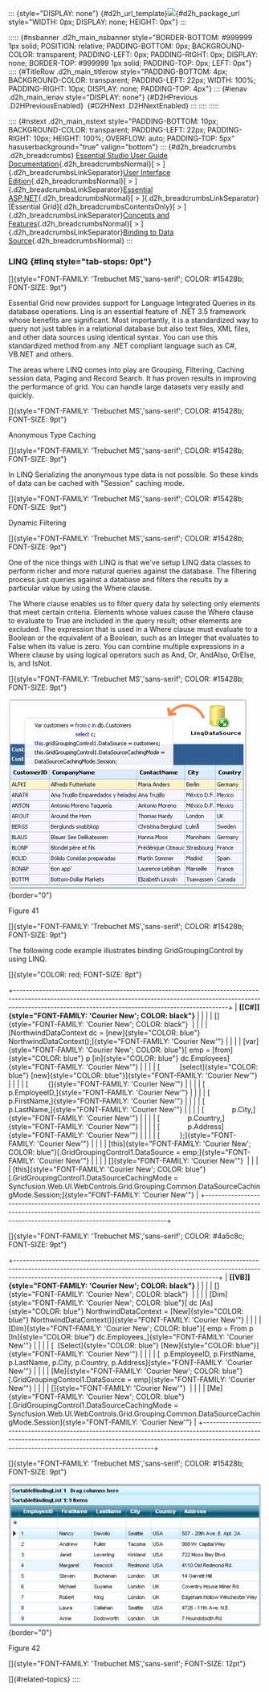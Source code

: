 ::: {style="DISPLAY: none"}
[](ms-xhelp:///?Id=d2h_url_template){#d2h_url_template}![](!package_url!){#d2h_package_url style="WIDTH: 0px; DISPLAY: none; HEIGHT: 0px"}
:::

::::: {#nsbanner .d2h_main_nsbanner style="BORDER-BOTTOM: #999999 1px solid; POSITION: relative; PADDING-BOTTOM: 0px; BACKGROUND-COLOR: transparent; PADDING-LEFT: 0px; PADDING-RIGHT: 0px; DISPLAY: none; BORDER-TOP: #999999 1px solid; PADDING-TOP: 0px; LEFT: 0px"}
:::: {#TitleRow .d2h_main_titlerow style="PADDING-BOTTOM: 4px; BACKGROUND-COLOR: transparent; PADDING-LEFT: 22px; WIDTH: 100%; PADDING-RIGHT: 10px; DISPLAY: none; PADDING-TOP: 4px"}
::: {#ienav .d2h_main_ienav style="DISPLAY: none"}
[](ms-xhelp:///?Id=3642bc60-a161-437c-be33-631af8c31676){#D2HPrevious .D2HPreviousEnabled}  [](ms-xhelp:///?Id=655eb33e-7999-4728-9936-2c769f430e87){#D2HNext .D2HNextEnabled}
:::
::::
:::::

:::: {#nstext .d2h_main_nstext style="PADDING-BOTTOM: 10px; BACKGROUND-COLOR: transparent; PADDING-LEFT: 22px; PADDING-RIGHT: 10px; HEIGHT: 100%; OVERFLOW: auto; PADDING-TOP: 5px" hasuserbackground="true" valign="bottom"}
::: {#d2h_breadcrumbs .d2h_breadcrumbs}
[Essential Studio User Guide Documentation](ms-xhelp:///?Id=12457748-09e3-4d74-a240-8e049cedf030){.d2h_breadcrumbsNormal}[ \> ]{.d2h_breadcrumbsLinkSeparator}[User Interface Edition](ms-xhelp:///?Id=c29296b7-531c-413b-a0ec-488ca1f7f669){.d2h_breadcrumbsNormal}[ \> ]{.d2h_breadcrumbsLinkSeparator}[Essential ASP.NET](ms-xhelp:///?Id=25c35330-c127-4dad-9a92-ed79dc7261a6){.d2h_breadcrumbsNormal}[ \> ]{.d2h_breadcrumbsLinkSeparator}[Essential Grid]{.d2h_breadcrumbsContentsOnly}[ \> ]{.d2h_breadcrumbsLinkSeparator}[Concepts and Features](ms-xhelp:///?Id=9e489974-524d-457c-9881-e458b1321685){.d2h_breadcrumbsNormal}[ \> ]{.d2h_breadcrumbsLinkSeparator}[Binding to Data Source](ms-xhelp:///?Id=9f4948d6-603b-4e92-bbae-433b84625acf){.d2h_breadcrumbsNormal}
:::

### LINQ {#linq style="tab-stops: 0pt"}

[]{style="FONT-FAMILY: 'Trebuchet MS','sans-serif'; COLOR: #15428b; FONT-SIZE: 9pt"} 

Essential Grid now provides support for Language Integrated Queries in its database operations. Linq is an essential feature of .NET 3.5 framework whose benefits are significant. Most importantly, it is a standardized way to query not just tables in a relational database but also text files, XML files, and other data sources using identical syntax. You can use this standardized method from any .NET compliant language such as C#, VB.NET and others.

The areas where LINQ comes into play are Grouping, Filtering, Caching session data, Paging and Record Search. It has proven results in improving the performance of grid. You can handle large datasets very easily and quickly.

[]{style="FONT-FAMILY: 'Trebuchet MS','sans-serif'; COLOR: #15428b; FONT-SIZE: 9pt"} 

Anonymous Type Caching

[]{style="FONT-FAMILY: 'Trebuchet MS','sans-serif'; COLOR: #15428b; FONT-SIZE: 9pt"} 

In LINQ Serializing the anonymous type data is not possible. So these kinds of data can be cached with \"Session\" caching mode.

[]{style="FONT-FAMILY: 'Trebuchet MS','sans-serif'; COLOR: #15428b; FONT-SIZE: 9pt"} 

Dynamic Filtering

[]{style="FONT-FAMILY: 'Trebuchet MS','sans-serif'; COLOR: #15428b; FONT-SIZE: 9pt"} 

One of the nice things with LINQ is that we\'ve setup LINQ data classes to perform richer and more natural queries against the database. The filtering process just queries against a database and filters the results by a particular value by using the Where clause.

The Where clause enables us to filter query data by selecting only elements that meet certain criteria. Elements whose values cause the Where clause to evaluate to True are included in the query result; other elements are excluded. The expression that is used in a Where clause must evaluate to a Boolean or the equivalent of a Boolean, such as an Integer that evaluates to False when its value is zero. You can combine multiple expressions in a Where clause by using logical operators such as And, Or, AndAlso, OrElse, Is, and IsNot.

[]{style="FONT-FAMILY: 'Trebuchet MS','sans-serif'; COLOR: #15428b; FONT-SIZE: 9pt"} 

![](ImagesExt/image68_48.jpg){border="0"}

Figure 41

[]{style="FONT-FAMILY: 'Trebuchet MS','sans-serif'; COLOR: #15428b; FONT-SIZE: 9pt"} 

The following code example illustrates binding GridGroupingControl by using LINQ.

[]{style="COLOR: red; FONT-SIZE: 8pt"} 

+------------------------------------------------------------------------------------------------------------------------------------------------------------------------------------------------------------------------------+
| **[\[C#\]]{style="FONT-FAMILY: 'Courier New'; COLOR: black"}**                                                                                                                                                               |
|                                                                                                                                                                                                                              |
| []{style="FONT-FAMILY: 'Courier New'; COLOR: black"}                                                                                                                                                                         |
|                                                                                                                                                                                                                              |
| [NorthwindDataContext dc = [new]{style="COLOR: blue"} NorthwindDataContext();]{style="FONT-FAMILY: 'Courier New'"}                                                                                                           |
|                                                                                                                                                                                                                              |
| [var]{style="FONT-FAMILY: 'Courier New'; COLOR: blue"}[ emp = [from]{style="COLOR: blue"} p [in]{style="COLOR: blue"} dc.Employees]{style="FONT-FAMILY: 'Courier New'"}                                                      |
|                                                                                                                                                                                                                              |
| [          [select]{style="COLOR: blue"} [new]{style="COLOR: blue"}]{style="FONT-FAMILY: 'Courier New'"}                                                                                                                     |
|                                                                                                                                                                                                                              |
| [          {]{style="FONT-FAMILY: 'Courier New'"}                                                                                                                                                                            |
|                                                                                                                                                                                                                              |
| [              p.EmployeeID,]{style="FONT-FAMILY: 'Courier New'"}                                                                                                                                                            |
|                                                                                                                                                                                                                              |
| [              p.FirstName,]{style="FONT-FAMILY: 'Courier New'"}                                                                                                                                                             |
|                                                                                                                                                                                                                              |
| [              p.LastName,]{style="FONT-FAMILY: 'Courier New'"}                                                                                                                                                              |
|                                                                                                                                                                                                                              |
| [              p.City,]{style="FONT-FAMILY: 'Courier New'"}                                                                                                                                                                  |
|                                                                                                                                                                                                                              |
| [              p.Country,]{style="FONT-FAMILY: 'Courier New'"}                                                                                                                                                               |
|                                                                                                                                                                                                                              |
| [              p.Address]{style="FONT-FAMILY: 'Courier New'"}                                                                                                                                                                |
|                                                                                                                                                                                                                              |
| [          };]{style="FONT-FAMILY: 'Courier New'"}                                                                                                                                                                           |
|                                                                                                                                                                                                                              |
| [this]{style="FONT-FAMILY: 'Courier New'; COLOR: blue"}[.GridGroupingControl1.DataSource = emp;]{style="FONT-FAMILY: 'Courier New'"}                                                                                         |
|                                                                                                                                                                                                                              |
| []{style="FONT-FAMILY: 'Courier New'"}                                                                                                                                                                                       |
|                                                                                                                                                                                                                              |
| [this]{style="FONT-FAMILY: 'Courier New'; COLOR: blue"}[.GridGroupingControl1.DataSourceCachingMode = Syncfusion.Web.UI.WebControls.Grid.Grouping.Common.DataSourceCachingMode.Session;]{style="FONT-FAMILY: 'Courier New'"} |
+------------------------------------------------------------------------------------------------------------------------------------------------------------------------------------------------------------------------------+

[]{style="FONT-FAMILY: 'Trebuchet MS','sans-serif'; COLOR: #4a5c8c; FONT-SIZE: 9pt"} 

+---------------------------------------------------------------------------------------------------------------------------------------------------------------------------------------------------------------------------+
| **[\[VB\]]{style="FONT-FAMILY: 'Courier New'; COLOR: black"}**                                                                                                                                                            |
|                                                                                                                                                                                                                           |
| []{style="FONT-FAMILY: 'Courier New'; COLOR: black"}                                                                                                                                                                      |
|                                                                                                                                                                                                                           |
| [Dim]{style="FONT-FAMILY: 'Courier New'; COLOR: blue"}[ dc [As]{style="COLOR: blue"} NorthwindDataContext = [New]{style="COLOR: blue"} NorthwindDataContext()]{style="FONT-FAMILY: 'Courier New'"}                        |
|                                                                                                                                                                                                                           |
| [Dim]{style="FONT-FAMILY: 'Courier New'; COLOR: blue"}[ emp = From p [In]{style="COLOR: blue"} dc.Employees\_]{style="FONT-FAMILY: 'Courier New'"}                                                                        |
|                                                                                                                                                                                                                           |
| [  [Select]{style="COLOR: blue"} [New]{style="COLOR: blue"}]{style="FONT-FAMILY: 'Courier New'"}                                                                                                                          |
|                                                                                                                                                                                                                           |
| [  p.EmployeeID, p.FirstName, p.LastName, p.City, p.Country, p.Address]{style="FONT-FAMILY: 'Courier New'"}                                                                                                               |
|                                                                                                                                                                                                                           |
| [Me]{style="FONT-FAMILY: 'Courier New'; COLOR: blue"}[.GridGroupingControl1.DataSource = emp]{style="FONT-FAMILY: 'Courier New'"}                                                                                         |
|                                                                                                                                                                                                                           |
| []{style="FONT-FAMILY: 'Courier New'"}                                                                                                                                                                                    |
|                                                                                                                                                                                                                           |
| [Me]{style="FONT-FAMILY: 'Courier New'; COLOR: blue"}[.GridGroupingControl1.DataSourceCachingMode = Syncfusion.Web.UI.WebControls.Grid.Grouping.Common.DataSourceCachingMode.Session]{style="FONT-FAMILY: 'Courier New'"} |
+---------------------------------------------------------------------------------------------------------------------------------------------------------------------------------------------------------------------------+

[]{style="FONT-FAMILY: 'Trebuchet MS','sans-serif'; COLOR: #15428b; FONT-SIZE: 9pt"} 

![](ImagesExt/image68_49.jpg){border="0"}

Figure 42

[]{style="FONT-FAMILY: 'Trebuchet MS','sans-serif'; FONT-SIZE: 12pt"} 

[]{#related-topics}
::::
